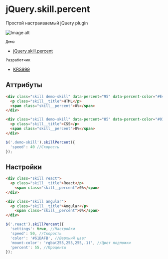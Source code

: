 # jQuery.skill.percent
Простой настраиваемый jQuery plugin

![Image alt](https://pp.userapi.com/c851416/v851416584/b6a89/eMHDAmK8Hys.jpg)
```
Демо
```
* [jQuery.skill.percent](https://krs999.github.io/jQuery.skill.percent/)
```
Разработчик
```
* [KRS999](https://vk.com/krs999)

## Аттрибуты

```html
<div class="skill demo-skill" data-percent="95" data-percent-color="#E44D26" data-percent-mount-color="rgba(255,255,255,.1)">
  <p class="skill__title">HTML</p>
  <span class="skill__percent">0%</span>
</div>

<div class="skill demo-skill" data-percent="85" data-percent-color="#0170BA" data-percent-mount-color="rgba(255,255,255,.1)">
  <p class="skill__title">CSS</p>
  <span class="skill__percent">0%</span>
</div>
```

```javascript
$('.demo-skill').skillPercent({
  'speed': 40 //Скорость
});
```
## Настройки

```html
<div class="skill react">
  <p class="skill__title">React</p>
	<span class="skill__percent">0%</span>
</div>

<div class="skill angular">
  <p class="skill__title">Angular</p>
	<span class="skill__percent">0%</span>
</div>
```

```javascript
$('.react').skillPercent({
  'settings': true, //Настройки
  'speed': 50, //Скорость
  'color': '#61DAFB', //Верхний цвет
  'mount-color': 'rgba(255,255,255,.1)', //Цвет подложки
  'percent': 55, //Проценты
});
```

